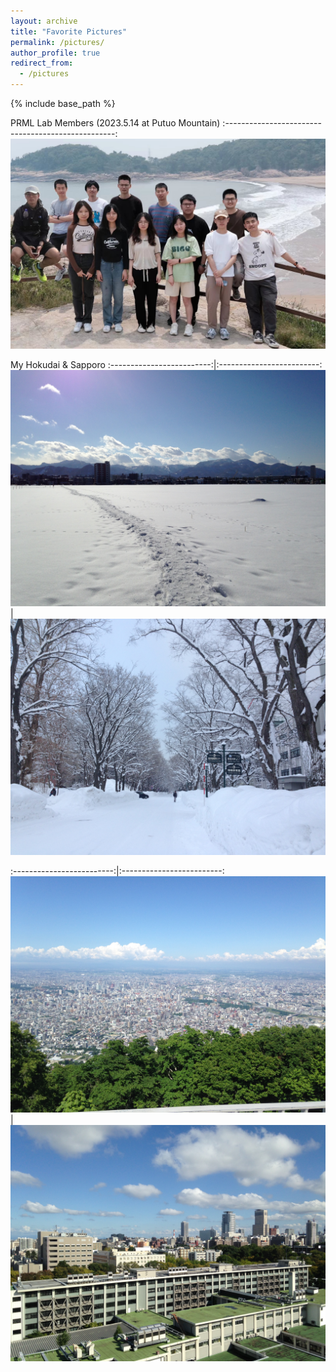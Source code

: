 ```yaml
---
layout: archive
title: "Favorite Pictures"
permalink: /pictures/
author_profile: true
redirect_from:
  - /pictures
---
```


{% include base_path %}

PRML Lab Members (2023.5.14 at Putuo Mountain)
:--------------------------------------------------:
![](/images/prml_lab.jpg) 

My Hokudai & Sapporo
:-------------------------:|:-------------------------:
![](/images/hokudai_winter1.jpg)  |  ![](/images/hokudai_winter2.jpg)

:-------------------------:|:-------------------------:
![](/images/sapporo.jpg)  |  ![](/images/hokudai_summer.jpg)


